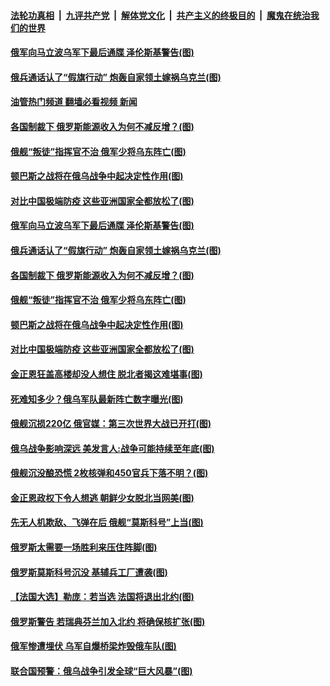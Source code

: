 ####  [法轮功真相](../../../../basic/blob/master/README.md?t=04180902) &nbsp;|&nbsp; [九评共产党](../../../../9ping.md/blob/master/README.md?t=04180902) &nbsp;|&nbsp; [解体党文化](../../../../jtdwh.md/blob/master/README.md?t=04180902)  &nbsp;|&nbsp; [共产主义的终极目的](../../../../gczydzjmd.md/blob/master/README.md?t=04180902) &nbsp;|&nbsp; [魔鬼在统治我们的世界](../../../../mgztzwmdsj.md/blob/master/README.md?t=04180902) 

#### [俄军向马立波乌军下最后通牒 泽伦斯基警告(图)](../pages/p9/1003790.md?t=04180902) 

#### [俄兵通话认了“假旗行动” 炮轰自家领土嫁祸乌克兰(图)](../pages/p9/1003780.md?t=04180902) 

#### [油管热门频道 翻墙必看视频 新闻](http://78.141.244.201:81/youtube.html?04180902)

#### [各国制裁下 俄罗斯能源收入为何不减反增？(图)](../pages/p9/1003765.md?t=04180902) 

#### [俄舰“叛徒”指挥官不治 俄军少将乌东阵亡(图)](../pages/p9/1003756.md?t=04180902) 

#### [顿巴斯之战将在俄乌战争中起决定性作用(图)](../pages/p9/1003749.md?t=04180902) 

#### [对比中国极端防疫 这些亚洲国家全都放松了(图)](../pages/p9/1003731.md?t=04180902) 

#### [俄军向马立波乌军下最后通牒 泽伦斯基警告(图)](../pages/p9/1003790.md?t=04180902) 

#### [俄兵通话认了“假旗行动” 炮轰自家领土嫁祸乌克兰(图)](../pages/p9/1003780.md?t=04180902) 

#### [各国制裁下 俄罗斯能源收入为何不减反增？(图)](../pages/p9/1003765.md?t=04180902) 

#### [俄舰“叛徒”指挥官不治 俄军少将乌东阵亡(图)](../pages/p9/1003756.md?t=04180902) 

#### [顿巴斯之战将在俄乌战争中起决定性作用(图)](../pages/p9/1003749.md?t=04180902) 

#### [对比中国极端防疫 这些亚洲国家全都放松了(图)](../pages/p9/1003731.md?t=04180902) 

#### [金正恩狂盖高楼却没人想住 脱北者揭这难堪事(图)](../pages/p9/1003693.md?t=04180902) 

#### [死难知多少？俄乌军队最新阵亡数字曝光(图)](../pages/p9/1003741.md?t=04180902) 

#### [俄舰沉损220亿 俄官媒：第三次世界大战已开打(图)](../pages/p9/1003698.md?t=04180902) 

#### [俄乌战争影响深远 美发言人:战争可能持续至年底(图)](../pages/p9/1003732.md?t=04180902) 

#### [俄舰沉没酿恐慌 2枚核弹和450官兵下落不明？(图)](../pages/p9/1003674.md?t=04180902) 

#### [金正恩政权下令人想逃 朝鲜少女脱北当网美(图)](../pages/p9/1003599.md?t=04180902) 

#### [先无人机欺敌、飞弹在后 俄舰“莫斯科号”上当(图)](../pages/p9/1003611.md?t=04180902) 

#### [俄罗斯太需要一场胜利来压住阵脚(图)](../pages/p9/1003658.md?t=04180902) 

#### [俄罗斯莫斯科号沉没 基辅兵工厂遭袭(图)](../pages/p9/1003639.md?t=04180902) 


#### [【法国大选】勒庞：若当选 法国将退出北约(图)](../pages/p9/1003607.md?t=04180902) 

#### [俄罗斯警告 若瑞典芬兰加入北约 将确保核扩张(图)](../pages/p9/1003594.md?t=04180902) 

#### [俄军惨遭埋伏 乌军自爆桥梁炸毁俄车队(图)](../pages/p9/1003590.md?t=04180902) 

#### [联合国预警：俄乌战争引发全球“巨大风暴”(图)](../pages/p9/1003582.md?t=04180902) 

<img src='http://gfw-breaker.win/goodnews/indexes/p9.md' width='0px' height='0px'/>
